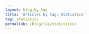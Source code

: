 ```yaml
---
layout: blog_by_tag
title: 'Articles by tag: Statistics'
tag: statistics
permalink: /blog/tag/statistics/
---
```


